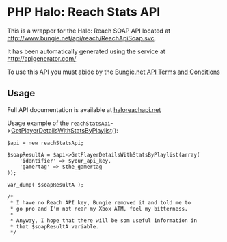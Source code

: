 # PHP Halo: Reach Stats API

This is a wrapper for the Halo: Reach SOAP API located at
<http://www.bungie.net/api/reach/ReachApiSoap.svc>.

It has been automatically generated using the service at
<http://apigenerator.com/>

To use this API you must abide by the [Bungie.net API Terms and Conditions][api_tac]

## Usage

Full API documentation is available at [haloreachapi.net][haloreachapi] 

Usage example of the `reachStatsApi`->[GetPlayerDetailsWithStatsByPlaylist][GetPlayerDetailsWithStatsByPlaylist]():

	$api = new reachStatsApi;
	
	$soapResultA = $api->GetPlayerDetailsWithStatsByPlaylist(array(
		'identifier' => $your_api_key,
		'gamertag' => $the_gamertag
	));
	
	var_dump( $soapResultA );
	
	/*
	 * I have no Reach API key, Bungie removed it and told me to 
	 * go pro and I'm not near my Xbox ATM, feel my bitterness.
	 * 
	 * Anyway, I hope that there will be som useful information in
	 * that $soapResultA variable. 
     */

  [api_tac]: http://www.haloreachapi.net/wiki/API_terms_and_conditions
  [GetPlayerDetailsWithStatsByPlaylist]: http://www.haloreachapi.net/wiki/Official_stats_API_documentation#GetPlayerDetailsWithStatsByPlaylist.28System.String.2C_System.String.29
  [haloreachapi]: http://www.haloreachapi.net/wiki/Official_stats_API_documentation